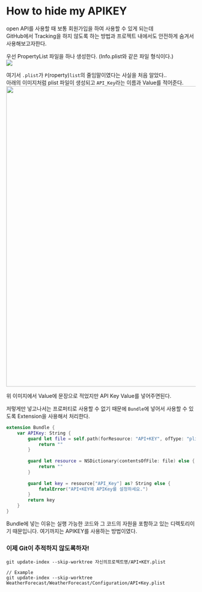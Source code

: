# How to hide my APIKEY

open API를 사용할 때 보통 회원가입을 하여 사용할 수 있게 되는데     
GitHub에서 Tracking을 하지 않도록 하는 방법과 프로젝트 내에서도 안전하게 숨겨서 사용해보고자한다.

우선 PropertyList 파일을 하나 생성한다. (Info.plist와 같은 파일 형식이다.)      
<img src="https://user-images.githubusercontent.com/92699723/224987903-9503f762-7522-4c09-8031-91178b54c904.png">

여기서 `.plist`가 `P`(roperty)`list`의 줄임말이였다는 사실을 처음 알았다..      
아래의 이미지처럼 plist 파일이 생성되고 `API_Key`라는 이름과 Value를 적어준다.
<img src = "https://user-images.githubusercontent.com/92699723/224991367-b410e274-92b1-4293-8012-7caa9eff28e1.png" width=800>

위 이미지에서 Value에 문장으로 적었지만 API Key Value를 넣어주면된다.

저렇게만 넣고나서는 프로퍼티로 사용할 수 없기 때문에 `Bundle`에 넣어서 사용할 수 있도록 Extension을 사용해서 처리한다.
```Swift
extension Bundle {
    var APIKey: String {
        guard let file = self.path(forResource: "API+KEY", ofType: "plist") else {
            return ""
        }
        
        guard let resource = NSDictionary(contentsOfFile: file) else {
            return ""
        }
        
        guard let key = resource["API_Key"] as? String else {
            fatalError("API+KEY에 APIKey를 설정하세요.")
        }
        return key
    }
}
```
Bundle에 넣는 이유는 실행 가능한 코드와 그 코드의 자원을 포함하고 있는 디렉토리이기 때문입니다.
여기까지는 APIKEY를 사용하는 방법이였다.

### 이제 Git이 추적하지 않도록하자!
```
git update-index --skip-worktree 자신의프로젝트명/API+KEY.plist

// Example
git update-index --skip-worktree WeatherForecast/WeatherForecast/Configuration/API+Key.plist
```
